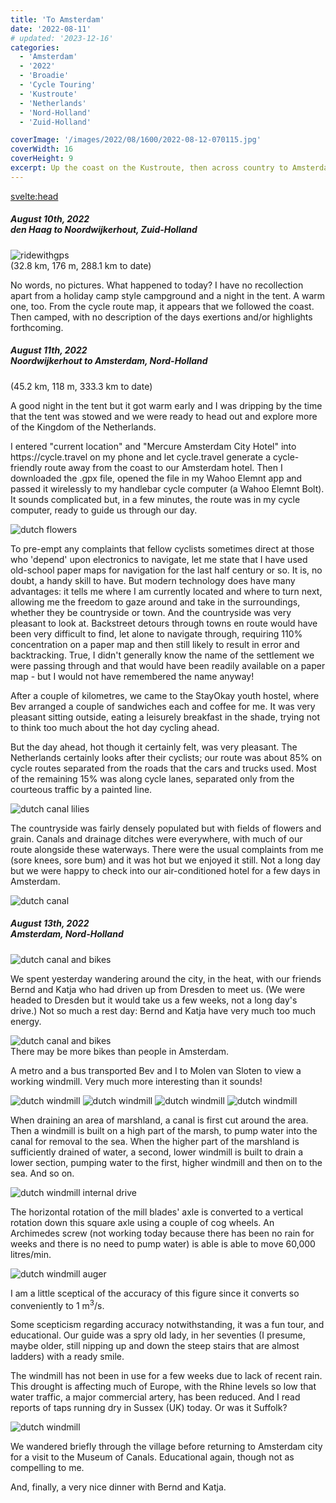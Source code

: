```yaml
---
title: 'To Amsterdam'
date: '2022-08-11'
# updated: '2023-12-16'
categories:
  - 'Amsterdam'
  - '2022'
  - 'Broadie'
  - 'Cycle Touring'
  - 'Kustroute'
  - 'Netherlands'
  - 'Nord-Holland'
  - 'Zuid-Holland'

coverImage: '/images/2022/08/1600/2022-08-12-070115.jpg'
coverWidth: 16
coverHeight: 9
excerpt: Up the coast on the Kustroute, then across country to Amsterdam...
---
```


<script>
	import Callout from '$lib/components/Callout.svelte'
</script>

<svelte:head>

<title>2022 Netherlands</title>
</svelte:head>

<section class="card">
  <h5>
    August 10th, 2022 <br/>
    den Haag to Noordwijkerhout, Zuid-Holland    
  </h5>
  
  <p></p>
  <div class="w-90">
    <img alt="ridewithgps" src="/images/2022/08/rides/20221008.png" /><br/>
    <div class="caption">(32.8 km, 176 m, 288.1 km to date)</div>
  </div>  
  <p>No words, no pictures. What happened to today? I have no recollection apart from a holiday camp style campground and a night in the tent. A warm one, too. From the cycle route map, it appears that we followed the coast. Then camped, with no description of the days exertions and/or highlights forthcoming.</p>
</section>

<section class="card">
  <h5>
    August 11th, 2022<br/>
    Noordwijkerhout to Amsterdam, Nord-Holland    
  </h5>
  (45.2 km, 118 m, 333.3 km to date)
  <p>A good night in the tent but it got warm early and I was dripping by the time that the tent was stowed and we were ready to head out and explore more of the Kingdom of the Netherlands.</p>
  <p>I entered "current location" and "Mercure Amsterdam City Hotel" into https://cycle.travel on my phone and let cycle.travel generate a cycle-friendly route away from the coast to our Amsterdam hotel. Then I downloaded the .gpx file, opened the file in my Wahoo Elemnt app and passed it wirelessly to my handlebar cycle computer (a Wahoo Elemnt Bolt). It sounds complicated but, in a few minutes, the route was in my cycle computer, ready to guide us through our day.</p>
  <img alt="dutch flowers" src="/images/2022/08/1600/2022-08-11-030304.jpg" />
  <p>To pre-empt any complaints that fellow cyclists sometimes direct at those who 'depend' upon electronics to navigate, let me state that I have used old-school paper maps for navigation for the last half century or so. It is, no doubt, a handy skill to have. But modern technology does have many advantages: it tells me where I am currently located and where to turn next, allowing me the freedom to gaze around and take in the surroundings, whether they be countryside or town. And the countryside was very pleasant to look at. Backstreet detours through towns en route would have been very difficult to find, let alone to navigate through, requiring 110% concentration on a paper map and then still likely to result in error and backtracking. True, I didn't generally know the name of the settlement we were passing through and that would have been readily available on a paper map - but I would not have remembered the name anyway!</p>
  <p>After a couple of kilometres, we came to the StayOkay youth hostel, where Bev arranged a couple of sandwiches each and coffee for me. It was very pleasant sitting outside, eating a leisurely breakfast in the shade, trying not to think too much about the hot day cycling ahead.</p>
  <p>But the day ahead, hot though it certainly felt, was very pleasant. The Netherlands certainly looks after their cyclists; our route was about 85% on cycle routes separated from the roads that the cars and trucks used. Most of the remaining 15% was along cycle lanes, separated only from the courteous traffic by a painted line.</p>
  <img alt="dutch canal lilies" src="/images/2022/08/1600/2022-08-11-030908.jpg" />
  <p>The countryside was fairly densely populated but with fields of flowers and grain. Canals and drainage ditches were everywhere, with much of our route alongside these waterways. There were the usual complaints from me (sore knees, sore bum) and it was hot but we enjoyed it still. Not a long day but we were happy to check into our air-conditioned hotel for a few days in Amsterdam.</p>
  <img alt="dutch canal" src="/images/2022/08/1600/2022-08-11-053715.jpg" />
</section>
<section class="card">
  <h5>
    August 13th, 2022<br/>
    Amsterdam, Nord-Holland    
  </h5>
  <img alt="dutch canal and bikes" src="/images/2022/08/1600/2022-08-12-031817.jpg" />
  <p>We spent yesterday wandering around the city, in the heat, with our friends Bernd and Katja who had driven up from Dresden to meet us. (We were headed to Dresden but it would take us a few weeks, not a long day's drive.) Not so much a rest day: Bernd and Katja have very much too much energy.</p>
 
 <img alt="dutch canal and bikes" src="/images/2022/08/1600/2022-08-12-035137.jpg" />
 <div class="caption">There may be more bikes than people in Amsterdam.</div>
 <p> A metro and a bus transported Bev and I to Molen van Sloten to view a working windmill. Very much more interesting than it sounds! </p>
 <img alt="dutch windmill" src="/images/2022/08/1600/2022-08-13-032128.jpg" />
 <img alt="dutch windmill" src="/images/2022/08/1600/2022-08-13-032337.jpg" />
 <img alt="dutch windmill" src="/images/2022/08/1600/2022-08-13-032725.jpg" />
 <img alt="dutch windmill" src="/images/2022/08/1600/2022-08-13-033944.jpg" />

 <p>When draining an area of marshland, a canal is first cut around the area. Then a windmill is built on a high part of the marsh, to pump water into the canal for removal to the sea. When the higher part of the marshland is sufficiently drained of water, a second, lower windmill is built to drain a lower section, pumping water to the first, higher windmill and then on to the sea. And so on.</p>
 <img alt="dutch windmill internal drive" src="/images/2022/08/1600/2022-08-13-041456.jpg" />
  <p>The horizontal rotation of the mill blades' axle is converted to a vertical rotation down this square axle using a couple of cog wheels. An Archimedes screw (not working today because there has been no rain for weeks and there is no need to pump water) is able is able to move 60,000 litres/min. </p>
  <img alt="dutch windmill auger" src="/images/2022/08/1600/2022-08-13-035651.jpg" />
  <p>I am a little sceptical of the accuracy of this figure since it converts so conveniently to 1 m<sup>3</sup>/s. </p>
  <p>Some scepticism regarding accuracy notwithstanding, it was a fun tour, and educational. Our guide was a spry old lady, in her seventies (I presume, maybe older, still nipping up and down the steep stairs that are almost ladders) with a ready smile. </p>
  <p>The windmill has not been in use for a few weeks due to lack of recent rain. This drought is affecting much of Europe, with the Rhine levels so low that water traffic, a major commercial artery, has been reduced. And I read reports of taps running dry in Sussex (UK) today. Or was it Suffolk?</p>
  <img alt="dutch windmill" src="/images/2022/08/1600/2022-08-13-033237.jpg" />
  <p>We wandered briefly through the village before returning to Amsterdam city for a visit to the Museum of Canals. Educational again, though not as compelling to me.</p>
  <p>And, finally, a very nice dinner with Bernd and Katja.</p>
</section>
